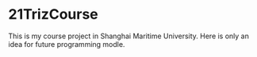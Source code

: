 # 21TrizCourse
This is my course project in Shanghai Maritime University.
Here is only an idea for future programming modle.
